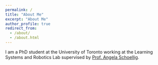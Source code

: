 ```yaml
---
permalink: /
title: "About Me"
excerpt: "About Me"
author_profile: true
redirect_from:
  - /about/
  - /about.html
---
```


I am a PhD student at the University of Toronto working at the Learning Systems and Robotics Lab supervised by [Prof. Angela Schoellig](https://www.dynsyslab.org/prof-angela-schoellig/). 
